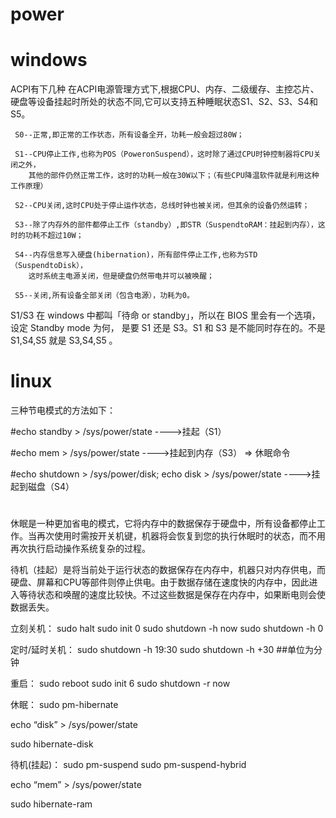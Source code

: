 # power
# windows
ACPI有下几种
在ACPI电源管理方式下,根据CPU、内存、二级缓存、主控芯片、硬盘等设备挂起时所处的状态不同,它可以支持五种睡眠状态S1、S2、S3、S4和S5。

     S0--正常,即正常的工作状态，所有设备全开，功耗一般会超过80W；

     S1--CPU停止工作,也称为POS（PoweronSuspend），这时除了通过CPU时钟控制器将CPU关闭之外，
        其他的部件仍然正常工作，这时的功耗一般在30W以下；（有些CPU降温软件就是利用这种工作原理）

     S2--CPU关闭,这时CPU处于停止运作状态，总线时钟也被关闭，但其余的设备仍然运转；

     S3--除了内存外的部件都停止工作（standby）,即STR（SuspendtoRAM：挂起到内存），这时的功耗不超过10W；

     S4--内存信息写入硬盘(hibernation)，所有部件停止工作,也称为STD（SuspendtoDisk），
        这时系统主电源关闭，但是硬盘仍然带电并可以被唤醒；

     S5--关闭,所有设备全部关闭（包含电源），功耗为0。

S1/S3 在 windows 中都叫「待命 or standby」，所以在 BIOS 里会有一个选項，设定 Standby mode 为何，
是要 S1 还是 S3。S1 和 S3 是不能同时存在的。不是 S1,S4,S5 就是 S3,S4,S5 。

# linux 
三种节电模式的方法如下：

#echo standby > /sys/power/state ---->挂起（S1）

#echo mem > /sys/power/state ---->挂起到内存（S3） => 休眠命令

#echo shutdown > /sys/power/disk; echo disk > /sys/power/state ---->挂起到磁盘（S4）


# 
休眠是一种更加省电的模式，它将内存中的数据保存于硬盘中，所有设备都停止工作。当再次使用时需按开关机键，机器将会恢复到您的执行休眠时的状态，而不用再次执行启动操作系统复杂的过程。

待机（挂起）是将当前处于运行状态的数据保存在内存中，机器只对内存供电，而硬盘、屏幕和CPU等部件则停止供电。由于数据存储在速度快的内存中，因此进入等待状态和唤醒的速度比较快。不过这些数据是保存在内存中，如果断电则会使数据丢失。

立刻关机：
sudo halt
sudo init 0
sudo shutdown -h now
sudo shutdown -h 0

定时/延时关机：
sudo shutdown -h 19:30
sudo shutdown -h +30   ##单位为分钟

重启：
sudo reboot
sudo init 6
sudo shutdown -r now

休眠：
sudo pm-hibernate
 
echo “disk” > /sys/power/state
 
sudo hibernate-disk

待机(挂起)：
sudo pm-suspend
sudo pm-suspend-hybrid
 
echo “mem” > /sys/power/state
 
sudo hibernate-ram
